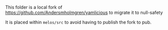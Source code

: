 This folder is a local fork of https://github.com/Andersmholmgren/yamlicious to migrate it to null-safety

It is placed within `melos/src` to avoid having to publish the fork to pub.